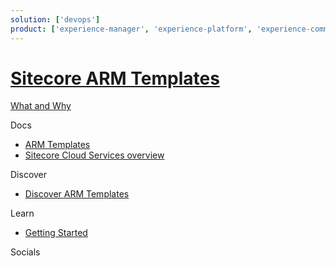 ```yaml
---
solution: ['devops']
product: ['experience-manager', 'experience-platform', 'experience-commerce', 'armTemplates']
---
```


# [Sitecore ARM Templates]()

[What and Why]()

Docs

- [ARM Templates](https://github.com/Sitecore/Sitecore-Azure-Quickstart-Templates)
- [Sitecore Cloud Services overview](https://doc.sitecore.com/en/developers/90/managed-cloud/sitecore-cloud-services-overview.html)

Discover

- [Discover ARM Templates]()

Learn

- [Getting Started]()

Socials
